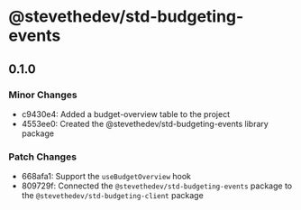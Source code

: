 # @stevethedev/std-budgeting-events

## 0.1.0

### Minor Changes

- c9430e4: Added a budget-overview table to the project
- 4553ee0: Created the @stevethedev/std-budgeting-events library package

### Patch Changes

- 668afa1: Support the `useBudgetOverview` hook
- 809729f: Connected the `@stevethedev/std-budgeting-events` package to the `@stevethedev/std-budgeting-client` package
